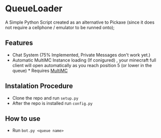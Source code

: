 # QueueLoader
A Simple Python Script created as an alternative to Pickaxe (since it does not require a cellphone / emulator to be runned onto);

## Features

+ Chat System (75% Implemented, Private Messages don't work yet.)
+ Automatic MultiMC Instance loading (If conigured) , your minecraft full client will open automatically as you reach position 5 (or lower in the queue) * Requires [MultiMC](https://multimc.org/)

## Instalation Procedure

+ Clone the repo and run ``` setup.py ``` 
+ After the repo is installed run ``` config.py ```

## How to use

+ Run ``` bot.py <queue name> ```
